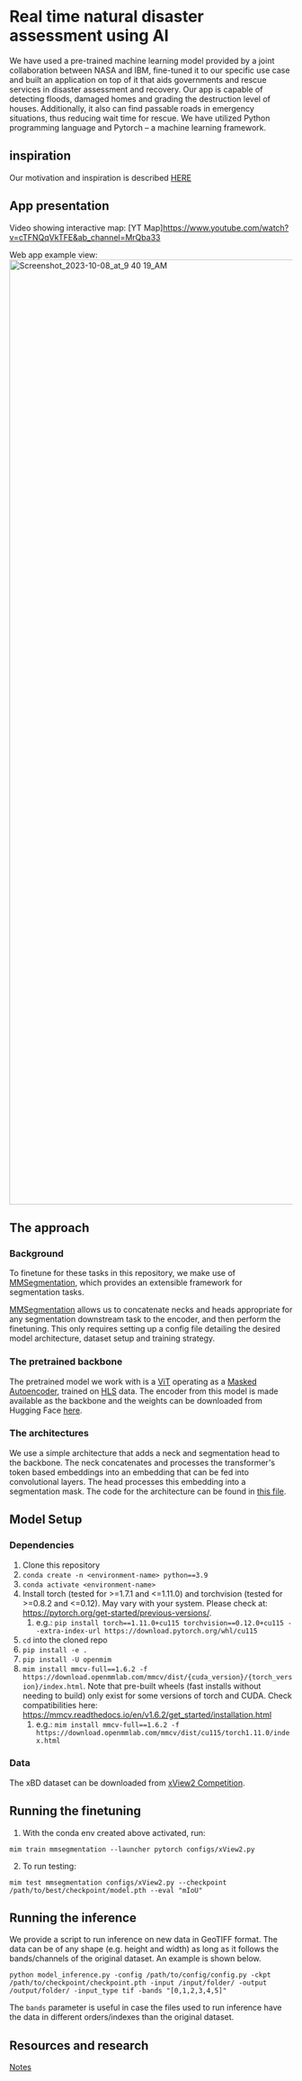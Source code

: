 # Real time natural disaster assessment using AI

We have used a pre-trained machine learning model provided by a joint collaboration between NASA and IBM, fine-tuned it to our specific use case and built an application on top of it that aids governments and rescue services in disaster assessment and recovery. Our app is capable of detecting floods, damaged homes and grading the destruction level of houses. Additionally, it also can find passable roads in emergency situations, thus reducing wait time for rescue. We have utilized Python programming language and Pytorch – a machine learning framework.

## inspiration

Our motivation and inspiration is described [HERE](https://github.com/bartooo/hls-foundation-os/blob/main/docs/inspiration.pdf)

## App presentation

Video showing interactive map:
[YT Map]https://www.youtube.com/watch?v=cTFNQqVkTFE&ab_channel=MrQba33

Web app example view:
<img width="1679" alt="Screenshot_2023-10-08_at_9 40 19_AM" src="https://github.com/bartooo/hls-foundation-os/assets/73389492/59ede1aa-7fb5-41f6-983c-ca174e399cae">

## The approach
### Background
To finetune for these tasks in this repository, we make use of [MMSegmentation](https://mmsegmentation.readthedocs.io/en/0.x/), which provides an extensible framework for segmentation tasks. 

[MMSegmentation](https://mmsegmentation.readthedocs.io/en/0.x/) allows us to concatenate necks and heads appropriate for any segmentation downstream task to the encoder, and then perform the finetuning. This only requires setting up a config file detailing the desired model architecture, dataset setup and training strategy. 

### The pretrained backbone
The pretrained model we work with is a [ViT](https://arxiv.org/abs/2010.11929) operating as a [Masked Autoencoder](https://arxiv.org/abs/2111.06377), trained on [HLS](https://hls.gsfc.nasa.gov/) data. The encoder from this model is made available as the backbone and the weights can be downloaded from Hugging Face [here](https://huggingface.co/ibm-nasa-geospatial/Prithvi-100M/blob/main/Prithvi_100M.pt).

### The architectures
We use a simple architecture that adds a neck and segmentation head to the backbone. The neck concatenates and processes the transformer's token based embeddings into an embedding that can be fed into convolutional layers. The head processes this embedding into a segmentation mask. The code for the architecture can be found in [this file](<./ML Model/geospatial_fm/geospatial_fm.py>).

## Model Setup
### Dependencies
1. Clone this repository
2. `conda create -n <environment-name> python==3.9`
3. `conda activate <environment-name>`
4. Install torch (tested for >=1.7.1 and <=1.11.0) and torchvision (tested for >=0.8.2 and <=0.12). May vary with your system. Please check at: https://pytorch.org/get-started/previous-versions/.
    1. e.g.: `pip install torch==1.11.0+cu115 torchvision==0.12.0+cu115 --extra-index-url https://download.pytorch.org/whl/cu115`
5. `cd` into the cloned repo
5. `pip install -e .`
6. `pip install -U openmim`
7. `mim install mmcv-full==1.6.2 -f https://download.openmmlab.com/mmcv/dist/{cuda_version}/{torch_version}/index.html`. Note that pre-built wheels (fast installs without needing to build) only exist for some versions of torch and CUDA. Check compatibilities here: https://mmcv.readthedocs.io/en/v1.6.2/get_started/installation.html
    1. e.g.: `mim install mmcv-full==1.6.2 -f https://download.openmmlab.com/mmcv/dist/cu115/torch1.11.0/index.html`

### Data

The xBD dataset can be downloaded from [xView2 Competition](https://xview2.org/).

## Running the finetuning

1. With the conda env created above activated, run:

`mim train mmsegmentation --launcher pytorch configs/xView2.py`

2. To run testing: 

`mim test mmsegmentation configs/xView2.py --checkpoint /path/to/best/checkpoint/model.pth --eval "mIoU"`


## Running the inference
We provide a script to run inference on new data in GeoTIFF format. The data can be of any shape (e.g. height and width) as long as it follows the bands/channels of the original dataset. An example is shown below.

```
python model_inference.py -config /path/to/config/config.py -ckpt /path/to/checkpoint/checkpoint.pth -input /input/folder/ -output /output/folder/ -input_type tif -bands "[0,1,2,3,4,5]"
```

The `bands` parameter is useful in case the files used to run inference have the data in different orders/indexes than the original dataset.


## Resources and research

[Notes](https://github.com/bartooo/hls-foundation-os/blob/main/docs/resources_and_research.pdf)

